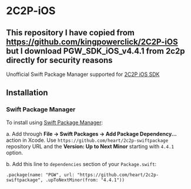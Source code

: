 # 2C2P-iOS

## This repository I have copied from https://github.com/kingpowerclick/2C2P-iOS but I download PGW_SDK_iOS_v4.4.1 from 2c2p directly for security reasons

Unofficial Swift Package Manager supported for [2C2P iOS SDK](https://developer.2c2p.com/docs)

## Installation

### Swift Package Manager

To install using [Swift Package Manager](https://swift.org/package-manager/):

a. Add through **File -> Swift Packages -> Add Package Dependency...** action in Xcode. Use `https://github.com/heart/2c2p-swiftpackage` repository URL and the **Version: Up to Next Minor** starting with `4.4.1` option.

b. Add this line to `dependencies` section of your `Package.swift`:

```
.package(name: "PGW", url: "https://github.com/heart/2c2p-swiftpackage", .upToNextMinor(from: "4.4.1"))
```
